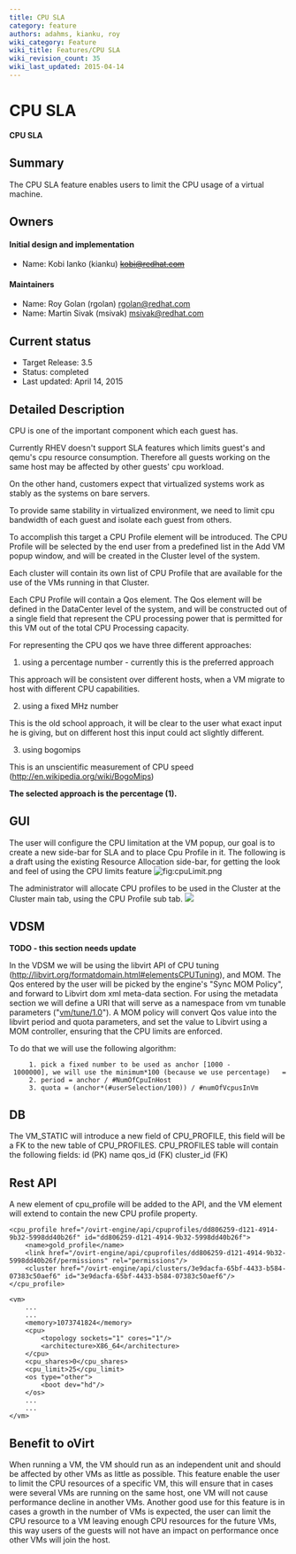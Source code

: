 ```yaml
---
title: CPU SLA
category: feature
authors: adahms, kianku, roy
wiki_category: Feature
wiki_title: Features/CPU SLA
wiki_revision_count: 35
wiki_last_updated: 2015-04-14
---
```


# CPU SLA

**CPU SLA**

## Summary

The CPU SLA feature enables users to limit the CPU usage of a virtual machine.

## Owners

#### Initial design and implementation

*   Name: Kobi Ianko (kianku) <s>kobi@redhat.com</s>

#### Maintainers

*   Name: Roy Golan (rgolan) rgolan@redhat.com
*   Name: Martin Sivak (msivak) msivak@redhat.com

## Current status

*   Target Release: 3.5
*   Status: completed
*   Last updated: April 14, 2015

## Detailed Description

CPU is one of the important component which each guest has.

Currently RHEV doesn't support SLA features which limits guest's and qemu's cpu resource consumption. Therefore all guests working on the same host may be affected by other guests' cpu workload.

On the other hand, customers expect that virtualized systems work as stably as the systems on bare servers.

To provide same stability in virtualized environment, we need to limit cpu bandwidth of each guest and isolate each guest from others.

To accomplish this target a CPU Profile element will be introduced.
The CPU Profile will be selected by the end user from a predefined list in the Add VM popup window, and will be created in the Cluster level of the system.

Each cluster will contain its own list of CPU Profile that are available for the use of the VMs running in that Cluster.

Each CPU Profile will contain a Qos element.
The Qos element will be defined in the DataCenter level of the system, and will be constructed out of a single field that represent the CPU processing power that is permitted for this VM out of the total CPU Processing capacity.

For representing the CPU qos we have three different approaches:
1. using a percentage number - currently this is the preferred approach

This approach will be consistent over different hosts, when a VM migrate to host with different CPU capabilities.

2. using a fixed MHz number

This is the old school approach, it will be clear to the user what exact input he is giving, but on different host this input could act slightly different.

3. using bogomips

This is an unscientific measurement of CPU speed (http://en.wikipedia.org/wiki/BogoMips)

**The selected approach is the percentage (1).**

## GUI

The user will configure the CPU limitation at the VM popup, our goal is to create a new side-bar for SLA and to place Cpu Profile in it.
The following is a draft using the existing Resource Allocation side-bar, for getting the look and feel of using the CPU limits feature
![](cpuLimit.png "fig:cpuLimit.png")

The administrator will allocate CPU profiles to be used in the Cluster at the Cluster main tab, using the CPU Profile sub tab.
![](/images/wiki/CpuLimitClusterSubTab.png)

## VDSM

**TODO - this section needs update**

In the VDSM we will be using the libvirt API of CPU tuning (http://libvirt.org/formatdomain.html#elementsCPUTuning), and MOM. The Qos entered by the user will be picked by the engine's "Sync MOM Policy", and forward to Libvirt dom xml meta-data section.
For using the metadata section we will define a URI that will serve as a namespace from vm tunable parameters ("[vm/tune/1.0](/documentation/admin-guide/virt/tuning/1.0/)"). A MOM policy will convert Qos value into the libvirt period and quota parameters, and set the value to Libvirt using a MOM controller, ensuring that the CPU limits are enforced.

To do that we will use the following algorithm:

         1. pick a fixed number to be used as anchor [1000 - 1000000], we will use the minimum*100 (because we use percentage)   = 100000 = anchor.
         2. period = anchor / #NumOfCpuInHost
         3. quota = (anchor*(#userSelection/100)) / #numOfVcpusInVm

## DB

The VM_STATIC will introduce a new field of CPU_PROFILE, this field will be a FK to the new table of CPU_PROFILES. CPU_PROFILES table will contain the following fields:
id (PK)
name
qos_id (FK)
cluster_id (FK)

## Rest API

A new element of cpu_profile will be added to the API, and the VM element will extend to contain the new CPU profile property.

    <cpu_profile href="/ovirt-engine/api/cpuprofiles/dd806259-d121-4914-9b32-5998dd40b26f" id="dd806259-d121-4914-9b32-5998dd40b26f">
        <name>gold_profile</name>
        <link href="/ovirt-engine/api/cpuprofiles/dd806259-d121-4914-9b32-5998dd40b26f/permissions" rel="permissions"/>
        <cluster href="/ovirt-engine/api/clusters/3e9dacfa-65bf-4433-b584-07383c50aef6" id="3e9dacfa-65bf-4433-b584-07383c50aef6"/>
    </cpu_profile>

    <vm>
        ...
        ...
        <memory>1073741824</memory>
        <cpu>
            <topology sockets="1" cores="1"/>
            <architecture>X86_64</architecture>
        </cpu>
        <cpu_shares>0</cpu_shares>
        <cpu_limit>25</cpu_limit>
        <os type="other">
            <boot dev="hd"/>
        </os>
        ...
        ...
    </vm>

## Benefit to oVirt

When running a VM, the VM should run as an independent unit and should be affected by other VMs as little as possible.
This feature enable the user to limit the CPU resources of a specific VM, this will ensure that in cases were several VMs are running on the same host, one VM will not cause performance decline in another VMs.
Another good use for this feature is in cases a growth in the number of VMs is expected, the user can limit the CPU resource to a VM leaving enough CPU resources for the future VMs, this way users of the guests will not have an impact on performance once other VMs will join the host.


